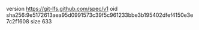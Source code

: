 version https://git-lfs.github.com/spec/v1
oid sha256:9e5172613aea95d0991573c39f5c961233bbe3b195402dfef4150e3e7c2f1608
size 633
